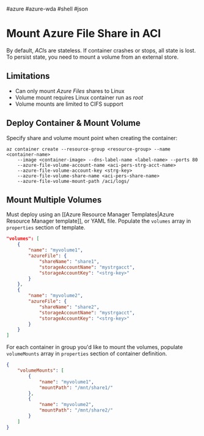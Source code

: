 #azure #azure-wda #shell #json 

# Mount Azure File Share in ACI
By default, *ACI*s are stateless.
If container crashes or stops, all state is lost.
To persist state, you need to mount a volume from an external store.

## Limitations
- Can only mount *Azure Files* shares to Linux
- Volume mount requires Linux container run as *root*
- Volume mounts are limited to CIFS support

## Deploy Container & Mount Volume
Specify share and volume mount point when creating the container:
```shell
az container create --resource-group <resource-group> --name <container-name>
	--image <container-image> --dns-label-name <label-name>	--ports 80
	--azure-file-volume-account-name <aci-pers-strg-acct-name>
	--azure-file-volume-account-key <strg-key>
	--azure-file-volume-share-name <aci-pers-share-name>
	--azure-file-volume-mount-path /aci/logs/
```

## Mount Multiple Volumes
Must deploy using an [[Azure Resource Manager Templates|Azure Resource Manager template]], or YAML file.
Populate the `volumes` array in `properties` section of template.
```json
"volumes": [
	{
		"name": "myvolume1",
		"azureFile": {
			"shareName": "share1",
			"storageAccountName": "mystrgacct",
			"storageAccountKey": "<strg-key>"
		}
	},
	{
		"name": "myvolume2",
		"azureFile": {
			"shareName": "share2",
			"storageAccountName": "mystrgacct",
			"storageAccountKey": "<strg-key>"
		}
	}
]
```

For each container in group you'd like to mount the volumes, populate `volumeMounts` array in `properties` section of container definition.
```json
{
	"volumeMounts": [
		{
			"name": "myvolume1",
			"mountPath": "/mnt/share1/"
		},
		{
			"name": "myvolume2",
			"mountPath": "/mnt/share2/"
		}
	]
}
```